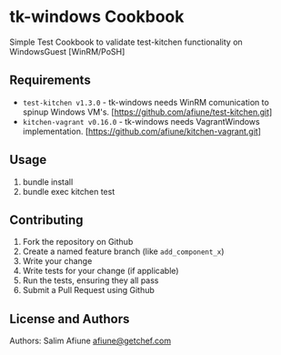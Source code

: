 tk-windows Cookbook
===================
Simple Test Cookbook to validate test-kitchen functionality on WindowsGuest [WinRM/PoSH]

Requirements
------------
- `test-kitchen v1.3.0` - tk-windows needs WinRM comunication to spinup Windows VM's. [https://github.com/afiune/test-kitchen.git]
- `kitchen-vagrant v0.16.0` - tk-windows needs VagrantWindows implementation. [https://github.com/afiune/kitchen-vagrant.git]

Usage
-----
1. bundle install 
2. bundle exec kitchen test


Contributing
------------
1. Fork the repository on Github
2. Create a named feature branch (like `add_component_x`)
3. Write your change
4. Write tests for your change (if applicable)
5. Run the tests, ensuring they all pass
6. Submit a Pull Request using Github

License and Authors
-------------------
Authors: Salim Afiune <afiune@getchef.com>
